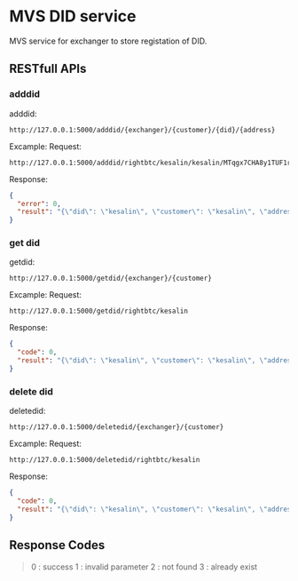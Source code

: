 # MVS DID service
MVS service for exchanger to store registation of DID.

## RESTfull APIs
### adddid
adddid:
```
http://127.0.0.1:5000/adddid/{exchanger}/{customer}/{did}/{address}
```
Excample:
Request:
```
http://127.0.0.1:5000/adddid/rightbtc/kesalin/kesalin/MTqgx7CHA8y1TUF1re5NLyT4mzKvCxWTyi
```
Response:
```json
{
  "error": 0,
  "result": "{\"did\": \"kesalin\", \"customer\": \"kesalin\", \"address\": \"MTqgx7CHA8y1TUF1re5NLyT4mzKvCxWTyi\", \"exchanger\": \"rightbtc\"}"
}
```
### get did
getdid:
```
http://127.0.0.1:5000/getdid/{exchanger}/{customer}
```
Excample:
Request:
```
http://127.0.0.1:5000/getdid/rightbtc/kesalin
```
Response:
```json
{
  "code": 0,
  "result": "{\"did\": \"kesalin\", \"customer\": \"kesalin\", \"address\": \"MTqgx7CHA8y1TUF1re5NLyT4mzKvCxWTyi\", \"exchanger\": \"rightbtc\"}"
}
```

### delete did
deletedid:
```
http://127.0.0.1:5000/deletedid/{exchanger}/{customer}
```
Excample:
Request:
```
http://127.0.0.1:5000/deletedid/rightbtc/kesalin
```
Response:
```json
{
  "code": 0,
  "result": "{\"did\": \"kesalin\", \"customer\": \"kesalin\", \"address\": \"MTqgx7CHA8y1TUF1re5NLyT4mzKvCxWTyi\", \"exchanger\": \"rightbtc\"}"
}
```

## Response Codes
> 0 : success
> 1 : invalid parameter
> 2 : not found
> 3 : already exist

